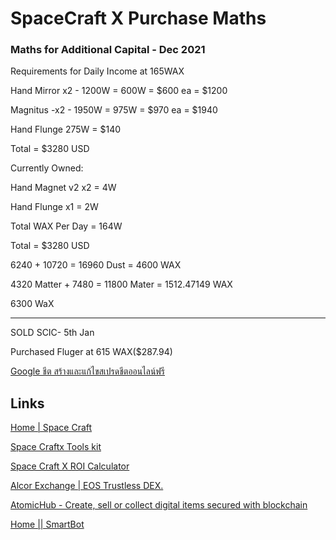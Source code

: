 
# SpaceCraft X Purchase Maths

### Maths for Additional Capital - Dec 2021

Requirements for Daily Income at 165WAX

Hand Mirror x2 - 1200W = 600W = $600 ea = $1200

Magnitus -x2 - 1950W = 975W = $970 ea = $1940

Hand Flunge 275W = $140

Total = $3280 USD

Currently Owned:

Hand Magnet v2 x2 = 4W

Hand Flunge x1 = 2W

Total WAX Per Day = 164W

Total = $3280 USD

6240 + 10720 = 16960 Dust = 4600 WAX

4320 Matter + 7480 = 11800 Mater = 1512.47149 WAX

6300 WaX

---

SOLD SCIC- 5th Jan

Purchased Fluger at 615 WAX($287.94)

[Google ชีต สร้างและแก้ไขสเปรดชีตออนไลน์ฟรี](https://accounts.google.com/ServiceLogin?service=wise&passive=1209600&continue=https://docs.google.com/spreadsheets/d/1OAT9ULiX3gSUV3DuSyOzAYCocJsEIzy9l68XCuKShno/edit?usp%3Dsharing&followup=https://docs.google.com/spreadsheets/d/1OAT9ULiX3gSUV3DuSyOzAYCocJsEIzy9l68XCuKShno/edit?usp%3Dsharing&ltmpl=sheets)

## Links

[Home | Space Craft](https://spacecraftx.io/home)

[Space Craftx Tools kit](https://spacescraftx.f12key.shadysapy.fr/)

[Space Craft X ROI Calculator](https://accounts.google.com/ServiceLogin?service=wise&passive=1209600&continue=https://docs.google.com/spreadsheets/d/1lmUsjKOmyHXYwrLSCYId78qJe6EXjLCVd0FXZR-NGbQ/edit&followup=https://docs.google.com/spreadsheets/d/1lmUsjKOmyHXYwrLSCYId78qJe6EXjLCVd0FXZR-NGbQ/edit&ltmpl=sheets#gid=1391597511)

[Alcor Exchange | EOS Trustless DEX.](https://wax.alcor.exchange/markets)

[AtomicHub - Create, sell or collect digital items secured with blockchain](https://wax.atomichub.io/market?collection_name=spacecraftxc&order=desc&sort=created&symbol=WAX)

[Home || SmartBot](https://smartbot.black/)